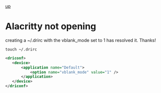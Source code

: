 [up](./README.md)

# Alacritty not opening

creating a ~/.drirc with the vblank_mode set to 1 has resolved it. Thanks!

`touch ~/.drirc`

```xml
<driconf>
   <device>
       <application name="Default">
           <option name="vblank_mode" value="1" />
       </application>
   </device>
</driconf>

```